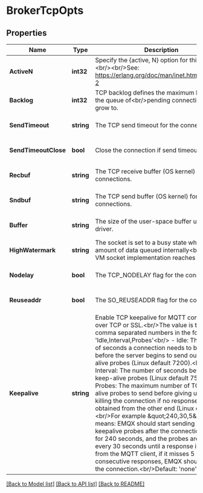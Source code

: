 # BrokerTcpOpts

## Properties
Name | Type | Description | Notes
------------ | ------------- | ------------- | -------------
**ActiveN** | **int32** | Specify the {active, N} option for this Socket.&lt;br/&gt;&lt;br/&gt;See: https://erlang.org/doc/man/inet.html#setopts-2 | [optional] [default to 100]
**Backlog** | **int32** | TCP backlog defines the maximum length that the queue of&lt;br/&gt;pending connections can grow to. | [optional] [default to 1024]
**SendTimeout** | **string** | The TCP send timeout for the connections. | [optional] [default to 15s]
**SendTimeoutClose** | **bool** | Close the connection if send timeout. | [optional] [default to true]
**Recbuf** | **string** | The TCP receive buffer (OS kernel) for the connections. | [optional] [default to null]
**Sndbuf** | **string** | The TCP send buffer (OS kernel) for the connections. | [optional] [default to null]
**Buffer** | **string** | The size of the user-space buffer used by the driver. | [optional] [default to 4KB]
**HighWatermark** | **string** | The socket is set to a busy state when the amount of data queued internally&lt;br/&gt;by the VM socket implementation reaches this limit. | [optional] [default to 1MB]
**Nodelay** | **bool** | The TCP_NODELAY flag for the connections. | [optional] [default to true]
**Reuseaddr** | **bool** | The SO_REUSEADDR flag for the connections. | [optional] [default to true]
**Keepalive** | **string** | Enable TCP keepalive for MQTT connections over TCP or SSL.&lt;br/&gt;The value is three comma separated numbers in the format of &#x27;Idle,Interval,Probes&#x27;&lt;br/&gt; - Idle: The number of seconds a connection needs to be idle before the server begins to send out keep-alive probes (Linux default 7200).&lt;br/&gt; - Interval: The number of seconds between TCP keep-alive probes (Linux default 75).&lt;br/&gt; - Probes: The maximum number of TCP keep-alive probes to send before giving up and killing the connection if no response is obtained from the other end (Linux default 9).&lt;br/&gt;For example \&quot;240,30,5\&quot; means: EMQX should start sending TCP keepalive probes after the connection is in idle for 240 seconds, and the probes are sent every 30 seconds until a response is received from the MQTT client, if it misses 5 consecutive responses, EMQX should close the connection.&lt;br/&gt;Default: &#x27;none&#x27; | [optional] [default to none]

[[Back to Model list]](../README.md#documentation-for-models) [[Back to API list]](../README.md#documentation-for-api-endpoints) [[Back to README]](../README.md)

